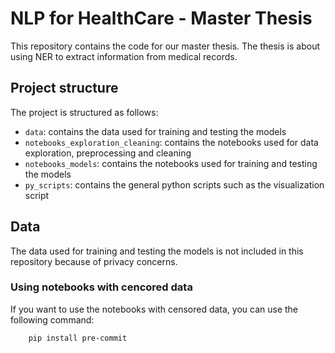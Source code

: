 # NLP for HealthCare - Master Thesis

This repository contains the code for our master thesis. The thesis is about using NER to extract information from medical records.

## Project structure

The project is structured as follows:

- `data`: contains the data used for training and testing the models
- `notebooks_exploration_cleaning`: contains the notebooks used for data exploration, preprocessing and cleaning
- `notebooks_models`: contains the notebooks used for training and testing the models
- `py_scripts`: contains the general python scripts such as the visualization script

## Data

The data used for training and testing the models is not included in this repository because of privacy concerns.

### Using notebooks with cencored data

If you want to use the notebooks with censored data, you can use the following command:

```bash
    pip install pre-commit
```
